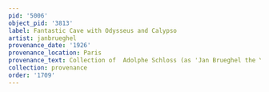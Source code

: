 ```yaml
---
pid: '5006'
object_pid: '3813'
label: Fantastic Cave with Odysseus and Calypso
artist: janbrueghel
provenance_date: '1926'
provenance_location: Paris
provenance_text: Collection of  Adolphe Schloss (as 'Jan Brueghel the Younger')
collection: provenance
order: '1709'
---
```

